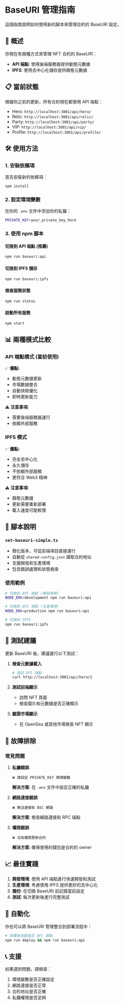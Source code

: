 # BaseURI 管理指南

這個指南說明如何使用新的腳本來管理合約的 BaseURI 設定。

## 🎯 概述

你現在有兩種方式來管理 NFT 合約的 BaseURI：
- **API 端點**: 使用後端服務器提供動態元數據
- **IPFS**: 使用去中心化儲存提供靜態元數據

## 📋 當前狀態

根據你之前的更新，所有合約現在都使用 API 端點：
- Hero: `http://localhost:3001/api/hero/`
- Relic: `http://localhost:3001/api/relic/`
- Party: `http://localhost:3001/api/party/`
- VIP: `http://localhost:3001/api/vip/`
- Profile: `http://localhost:3001/api/profile/`

## 🛠️ 使用方法

### 1. 安裝依賴項

首先安裝新的依賴項：

```bash
npm install
```

### 2. 設定環境變數

在你的 `.env` 文件中添加你的私鑰：

```bash
PRIVATE_KEY=your_private_key_here
```

### 3. 使用 npm 腳本

#### 切換到 API 端點 (推薦)
```bash
npm run baseuri:api
```

#### 切換到 IPFS 儲存
```bash
npm run baseuri:ipfs
```

#### 檢查服務狀態
```bash
npm run status
```

#### 啟動所有服務
```bash
npm start
```

## 📊 兩種模式比較

### API 端點模式 (當前使用)
✅ **優點:**
- 動態元數據更新
- 市場數據整合
- 自動快取優化
- 即時更新能力

⚠️ **注意事項:**
- 需要後端服務器運行
- 依賴外部服務

### IPFS 模式
✅ **優點:**
- 完全去中心化
- 永久儲存
- 不依賴外部服務
- 更符合 Web3 精神

⚠️ **注意事項:**
- 靜態元數據
- 更新需要重新部署
- 載入速度可能較慢

## 🔧 腳本說明

### `set-baseuri-simple.ts`
- 簡化版本，可從前端項目直接運行
- 自動從 `shared-config.json` 讀取合約地址
- 支援開發和生產環境
- 包含錯誤處理和狀態檢查

### 使用範例

```bash
# 切換到 API 端點 (開發環境)
NODE_ENV=development npm run baseuri:api

# 切換到 API 端點 (生產環境)
NODE_ENV=production npm run baseuri:api

# 切換到 IPFS
npm run baseuri:ipfs
```

## 🧪 測試建議

更新 BaseURI 後，建議進行以下測試：

1. **檢查元數據載入**
   ```bash
   # 測試 API 端點
   curl http://localhost:3001/api/hero/1
   ```

2. **測試前端顯示**
   - 訪問 NFT 頁面
   - 檢查圖片和元數據是否正確顯示

3. **驗證市場顯示**
   - 在 OpenSea 或其他市場檢查 NFT 顯示

## 🚨 故障排除

### 常見問題

1. **私鑰錯誤**
   ```
   ❌ 請設定 PRIVATE_KEY 環境變數
   ```
   **解決方案**: 在 `.env` 文件中設定正確的私鑰

2. **網路連接錯誤**
   ```
   ❌ 無法連接到 BSC 網路
   ```
   **解決方案**: 檢查網路連接和 RPC 端點

3. **權限錯誤**
   ```
   ❌ 沒有權限更新合約
   ```
   **解決方案**: 確保使用的錢包是合約的 owner

## 📈 最佳實踐

1. **開發環境**: 使用 API 端點進行快速開發和測試
2. **生產環境**: 考慮使用 IPFS 提供更好的去中心化
3. **備份**: 在切換 BaseURI 前記錄當前設定
4. **測試**: 每次更新後進行完整測試

## 🔄 自動化

你也可以將 BaseURI 管理整合到部署流程中：

```bash
# 部署後自動設定 API 端點
npm run deploy && npm run baseuri:api
```

## 📞 支援

如果遇到問題，請檢查：
1. 環境變數是否正確設定
2. 網路連接是否正常
3. 合約地址是否正確
4. 私鑰權限是否足夠 
